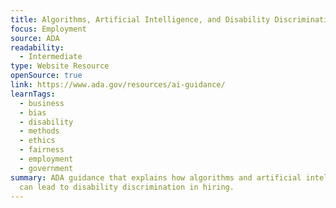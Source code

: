 ```yaml
---
title: Algorithms, Artificial Intelligence, and Disability Discrimination in Hiring
focus: Employment
source: ADA
readability:
  - Intermediate
type: Website Resource
openSource: true
link: https://www.ada.gov/resources/ai-guidance/
learnTags:
  - business
  - bias
  - disability
  - methods
  - ethics
  - fairness
  - employment
  - government
summary: ADA guidance that explains how algorithms and artificial intelligence
  can lead to disability discrimination in hiring.
---
```

